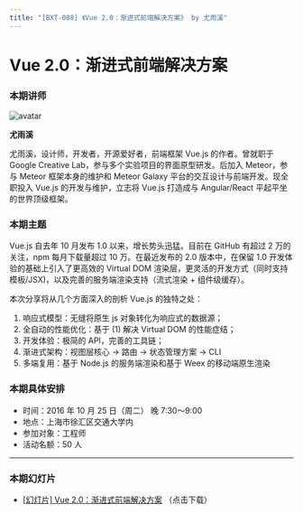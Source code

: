 ```yaml
---
title: "[BXT-008] 《Vue 2.0：渐进式前端解决方案》 by 尤雨溪"
---
```


# Vue 2.0：渐进式前端解决方案

### 本期讲师

![avatar](https://cloud.githubusercontent.com/assets/5830104/19514673/ff97be00-9626-11e6-9fbb-6ecd1dd67a2a.jpg)

**尤雨溪**

尤雨溪，设计师，开发者，开源爱好者，前端框架 Vue.js 的作者。曾就职于 Google Creative Lab，参与多个实验项目的界面原型研发。后加入 Meteor，参与 Meteor 框架本身的维护和 Meteor Galaxy 平台的交互设计与前端开发。现全职投入 Vue.js 的开发与维护，立志将 Vue.js 打造成与 Angular/React 平起平坐的世界顶级框架。


### 本期主题

Vue.js 自去年 10 月发布 1.0 以来，增长势头迅猛。目前在 GitHub 有超过 2 万的关注，npm 每月下载量超过 10 万。在最近发布的 2.0 版本中，在保留 1.0 开发体验的基础上引入了更高效的 Virtual DOM 渲染层，更灵活的开发方式（同时支持模板/JSX)，以及完善的服务端渲染支持（流式渲染 + 组件级缓存）。

本次分享将从几个方面深入的剖析 Vue.js 的独特之处：

1. 响应式模型：无缝将原生 js 对象转化为响应式的数据源；
1. 全自动的性能优化：基于 (1) 解决 Virtual DOM 的性能症结；
1. 开发体验：极简的 API，完善的工具链；
1. 渐进式架构：视图层核心 → 路由 → 状态管理方案 → CLI
1. 多端复用：基于 Node.js 的服务端渲染和基于 Weex 的移动端原生渲染


### 本期具体安排

* 时间：2016 年 10 月 25 日（周二） 晚 7:30～9:00
* 地点：上海市徐汇区交通大学内
* 参加对象：工程师
* 活动名额：50 人

***

### 本期幻灯片

* [[幻灯片] Vue 2.0：渐进式前端解决方案](https://github.com/baixing/BXT/raw/master/slides/bxt-008.pdf) （点击下载）
